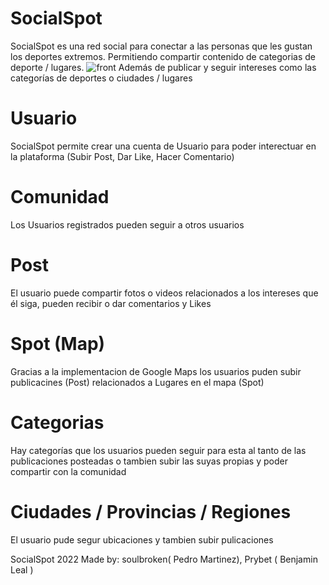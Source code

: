 # SocialSpot 
SocialSpot es una red social para conectar a las personas que les gustan los deportes extremos. Permitiendo compartir contenido de categorias de deporte / lugares. 
![front]()
Además de publicar y seguir intereses como las categorías de deportes o ciudades / lugares

# Usuario
SocialSpot permite crear una cuenta de Usuario para poder interectuar en la plataforma (Subir Post, Dar Like, Hacer Comentario) 

# Comunidad 
Los Usuarios registrados pueden seguir a otros usuarios

# Post
El usuario puede compartir fotos o videos relacionados a los intereses que él siga, pueden recibir o dar comentarios y Likes

# Spot (Map)
Gracias a la implementacion de Google Maps los usuarios puden subir publicacines (Post) relacionados a Lugares en el mapa (Spot)

# Categorias
Hay categorías que los usuarios pueden seguir para esta al tanto de las publicaciones posteadas o tambien subir las suyas propias y poder compartir con la comunidad

# Ciudades / Provincias / Regiones
El usuario pude segur ubicaciones y tambien subir pulicaciones

SocialSpot 2022
Made by:
 soulbroken( Pedro Martinez), 
 Prybet ( Benjamin Leal )
